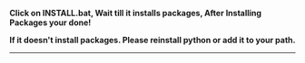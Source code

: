 **Click on INSTALL.bat, Wait till it installs packages, After Installing Packages your done!**

**If it doesn't install packages. Please reinstall python or add it to your path.**
___